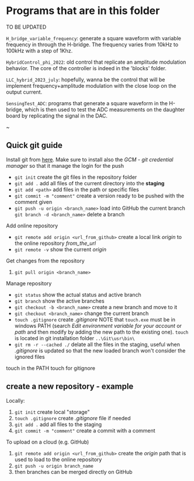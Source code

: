 # Programs that are in this folder

TO BE UPDATED

`H_bridge_variable_frequency`: generate a square waveform with variable frequency in through the H-bridge. The frequency varies from 10kHz to 100kHz with a step of 1Khz.

`HybridControl_phi_2022`: old control that replicate an amplitude modulation behavior. The core of the controller is indeed in the 'blocks' folder.

`LLC_hybrid_2023_july`: hopefully, wanna be the control that will be implement  frequency+amplitude modulation with the close loop on the output current.

`SensingTest_ADC`: programs that generate a square waveform in the H-bridge, which is then used to test the ADC measurements on the daughter board by replicating the signal in the DAC.

~

## Quick git guide

Install git from [here](https://git-scm.com/downloads). Make sure to install also the *GCM - git credential manager* so that it manage the login for the push

- `git init` create the git files in the repository folder
- `git add .` add all files of the current directory into the **staging**
- `git add <path>` add files in the path or specific files
- `git commit -m "comment"` create a version ready to be pushed with the comment given
- `git push -u origin <branch_name>` load into GitHub the current branch
`git branch -d <branch_name>` delete a branch

Add online repository

- `git remote add origin <url_from_github>` create a local link *origin* to the online repository *from_the_url*
- `git remote -v` show the current *origin*

Get changes from the repository

1. `git pull origin <branch_name>`

Manage repository

- `git status` show the actual status and active branch
- `git branch` show the active branches
- `git checkout -b <branch_name>` create a new branch and move to it
- `git checkout <branch_name>` change the current branch
- `touch .gitignore` create *.gitignore* NOTE that `touch.exe` must be in windows PATH (search *Edit environment variable for your account* or *path* and then modify by adding the new path to the existing one). `touch` is located in git installation folder `..\Git\usr\bin\`
- `git rm -r --cached ./` delate all the files in the staging, useful when *.gitignore* is updated so that the new loaded branch won't consider the ignored files

touch in the PATH
touch for gitignore

## create a new repository - example

Locally:

1. `git init` create local "storage"
2. `touch .gitignore` create *.gitignore* file if needed
3. `git add .` add all files to the staging
4. `git commit -m "comment"` create a commit with a comment

To upload on a cloud (e.g. GitHub)

1. `git remote add origin <url_from_github>` create the *origin* path that is used to load to the online repository
2. `git push -u origin branch_name`
3. then branches can be merged directly on GitHub
